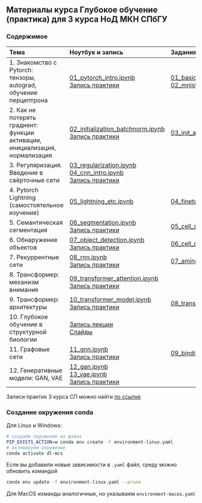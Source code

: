 ## Материалы курса Глубокое обучение (практика) для 3 курса НоД МКН СПбГУ

### Содержимое
| Тема              | Ноутбук и запись | Задания |
| :---------------- | :------ | :---- |
| 1. Знакомство с Pytorch: <br> тензоры, autograd, обучение перцептрона | [01_pytorch_intro.ipynb](workshops/01_pytorch_intro.ipynb) <br> [Запись практики](https://disk.yandex.ru/i/la2EklKdychyEA)  | [01_basics.ipynb](assignments/01_basics.ipynb) <br> [02_mnist.ipynb](assignments/02_mnist.ipynb) |
| 2. Как не потерять градиент: <br> функции активации, инициализация, нормализация | [02_initialization_batchnorm.ipynb](workshops/02_initialization_batchnorm.ipynb) <br> [Запись практики](https://disk.yandex.ru/i/xkfF5dY5UvaDlg)| [03_init_act_norm_optim.ipynb](assignments/03_init_act_norm_optim.ipynb)|
| 3. Регуляризация. <br> Введение в свёрточные сети | [03_regularization.ipynb](workshops/03_regularization.ipynb) <br> [04_cnn_intro.ipynb](workshops/04_cnn_intro.ipynb) <br> [Запись практики](https://disk.yandex.ru/i/lXRfl467B1J8Ug)| |
| 4. Pytorch Lightning <br> (самостоятельное изучение) | [05_lightning_etc.ipynb](workshops/05_lightning_etc.ipynb) | [04_finetuning_augmentation.ipynb](assignments/04_finetuning_augmentation.ipynb)|
| 5. Семантическая сегментация | [06_segmentation.ipynb](workshops/06_segmentation.ipynb) <br> [Запись практики](https://disk.yandex.ru/i/uEJGaAHgcHzTIg) | [05_cell_segmentation.ipynb](assignments/05_cell_segmentation.ipynb) |
| 6. Обнаружение объектов | [07_object_detection.ipynb](workshops/07_object_detection.ipynb) <br> [Запись практики](https://disk.yandex.ru/i/7QEID5-6F7TwxQ) | [06_cell_detection.ipynb](assignments/06_cell_detection.ipynb) |
| 7. Рекуррентные сети | [08_rnn.ipynb](workshops/08_rnn.ipynb) <br> [Запись практики](https://disk.yandex.ru/i/45b_pk0YXrjYEw) | [07_amino_acid_rnn.ipynb](assignments/07_amino_acid_rnn.ipynb) |
| 8. Трансформер: механизм внимания | [09_transformer_attention.ipynb](workshops/09_transformer_attention.ipynb) <br> [Запись практики](https://disk.yandex.ru/i/K3QN07Jt3MrA9w) |  |
| 9. Трансформер: архитектуры | [10_transformer_model.ipynb](workshops/10_transformer_model.ipynb) <br> [Запись практики](https://disk.yandex.ru/d/YWUBE4M52gVENA) | [08_translation.ipynb](assignments/08_translation.ipynb) |
| 10. Глубокое обучение в структурной биологии | [Запись лекции](https://disk.yandex.ru/i/TNHkYiOaAfIQOQ) <br> [Слайды](workshops/ml_in_structural_biology.pdf) |  |
| 11. Графовые сети | [11_gnn.ipynb](workshops/11_gnn.ipynb) <br> [Запись практики](https://disk.yandex.ru/i/dzNXCBOHc9f5pw) | [09_binding_affinity.ipynb](assignments/09_binding_affinity.ipynb) |
| 12. Генеративные модели: GAN, VAE | [12_gan.ipynb](workshops/12_gan.ipynb) <br> [13_vae.ipynb](workshops/13_vae.ipynb) <br> [Запись практики](https://disk.yandex.ru/i/fLV_UU1hM-IJ9w) |  |

Записи практик 3 курса СП можно найти [по ссылке](https://disk.yandex.ru/d/EG-JuOGOdiyYmw)

### Создание окружения conda

Для Linux и Windows:

```bash
# создаём окружение из файла
PIP_EXISTS_ACTION=w conda env create -f environment-linux.yaml
# активируем окружение
conda activate dl-mcs
```

Если вы добавили новые зависимости в `.yaml` файл, среду можно обновить командой
```bash
conda env update -f environment-linux.yaml --prune
```

Для MacOS команды аналогичные, но указываем `environment-macos.yaml`

